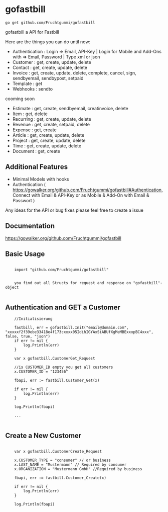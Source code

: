 gofastbill
======
~~~
go get github.com/Fruchtgummi/gofastbill
~~~
gofastbill a API for Fastbill

Here are the things you can do until now:

  * Authentication : Login => Email, API-Key | Login for Mobile and Add-Ons with => Email, Password | Type xml or json
  * Customer : get, create, update, delete
  * Contact : get, create, update, delete
  * Invoice : get, create, update, delete, complete, cancel, sign, sendbyemail, sendbypost, setpaid
  * Template : get
  * Webhooks : sendto

cooming soon

  * Estimate : get, create, sendbyemail, creatinvoice, delete
  * Item : get, delete
  * Recurring : get, create, update, delete
  * Revenue : get, create, setpaid, delete
  * Expense : get, create
  * Article : get, create, update, delete
  * Project : get, create, update, delete
  * Time : get, create, update, delete
  * Document : get, create 

Additional Features
-------------------
  * Minimal Models with hooks
  * Authentication ( https://gowalker.org/github.com/Fruchtgummi/gofastbill#Authentication, Connect with Email & API-Key or as Mobile & Add-On with Email & Passwort  )

Any ideas for the API or bug fixes please feel free to create a issue

Documentation
-------------

https://gowalker.org/github.com/Fruchtgummi/gofastbill

Basic Usage
-----------
~~~~

	import "github.com/Fruchtgummi/gofastbill"
	
	
	you find out all Structs for request and response on "gofastbill"-object


~~~~

Authentication and GET a Customer
-----------------------------------
~~~
    //Initialisierung
   
    fastbill, err = gofastbill.Init("email@domain.com", "xxxxxf2f39ebe33418e4f173cxxxx05IdihIGYAxSiABUfXgMeMBExxxpBC4xxx", false, true, "json")
	if err != nil {
		log.Println(err)
	}

	var x gofastbill.CustomerGet_Request
	
	//is CUSTOMER_ID empty you get all customers
	x.CUSTOMER_ID = "123456"
	
	fbapi, err := fastbill.Customer_Get(x)

	if err != nil {
		log.Println(err)
	}

	log.Println(fbapi)

	...


~~~~

Create a New Customer
-----------------------------------
~~~
	
    var x gofastbill.CustomerCreate_Request

	x.CUSTOMER_TYPE = "consumer" // or business
	x.LAST_NAME = "Mustermann" // Required by consumer
	x.ORGANIZATION = "Mustermann GmbH" //Required by business

	fbapi, err := fastbill.Customer_Create(x)

	if err != nil {
		log.Println(err)
	}

	log.Println(fbapi)


~~~~